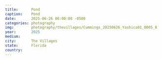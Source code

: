 ```yaml
---
title:  	Pond
caption:	Pond
date:   	2025-06-26 00:00:00 -0500
categories: photography
img:		photography/thevillages/Cummings_20250626_Yashica01_0005_8.jpg
year:		2025
medium:
city:		The Villages
state:		Florida
country:
---
```

